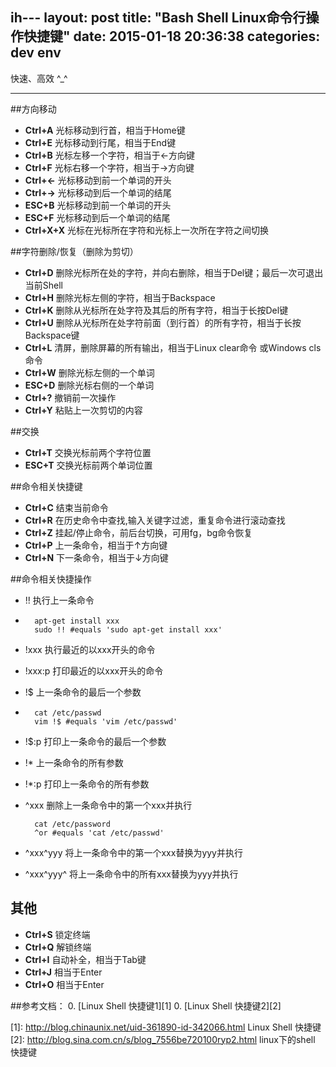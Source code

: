 ih---
layout: post
title:  "Bash Shell Linux命令行操作快捷键"
date:   2015-01-18 20:36:38
categories: dev env
---



快速、高效 ^_^

--- 

##方向移动
+ **Ctrl+A** 光标移动到行首，相当于Home键
+ **Ctrl+E** 光标移动到行尾，相当于End键
+ **Ctrl+B** 光标左移一个字符，相当于←方向键
+ **Ctrl+F** 光标右移一个字符，相当于→方向键
+ **Ctrl+←** 光标移动到前一个单词的开头
+ **Ctrl+→** 光标移动到后一个单词的结尾
+ **ESC+B** 光标移动到前一个单词的开头
+ **ESC+F** 光标移动到后一个单词的结尾
+ **Ctrl+X+X** 光标在光标所在字符和光标上一次所在字符之间切换 



##字符删除/恢复（删除为剪切）

+ **Ctrl+D** 删除光标所在处的字符，并向右删除，相当于Del键；最后一次可退出当前Shell
+ **Ctrl+H** 删除光标左侧的字符，相当于Backspace
+ **Ctrl+K** 删除从光标所在处字符及其后的所有字符，相当于长按Del键
+ **Ctrl+U** 删除从光标所在处字符前面（到行首）的所有字符，相当于长按Backspace键
+ **Ctrl+L** 清屏，删除屏幕的所有输出，相当于Linux clear命令 或Windows cls命令
+ **Ctrl+W** 删除光标左侧的一个单词
+ **ESC+D**  删除光标右侧的一个单词
+ **Ctrl+?** 撤销前一次操作
+ **Ctrl+Y** 粘贴上一次剪切的内容

##交换
+ **Ctrl+T** 交换光标前两个字符位置
+ **ESC+T**  交换光标前两个单词位置

##命令相关快捷键
+ **Ctrl+C** 结束当前命令
+ **Ctrl+R** 在历史命令中查找,输入关键字过滤，重复命令进行滚动查找
+ **Ctrl+Z** 挂起/停止命令，前后台切换，可用fg，bg命令恢复
+ **Ctrl+P** 上一条命令，相当于↑方向键
+ **Ctrl+N** 下一条命令，相当于↓方向键

##命令相关快捷操作
+ !! 执行上一条命令
+ 
        apt-get install xxx
        sudo !! #equals 'sudo apt-get install xxx'

+ !xxx 执行最近的以xxx开头的命令
+ !xxx:p 打印最近的以xxx开头的命令
+ !$ 上一条命令的最后一个参数
+ 
        cat /etc/passwd
        vim !$ #equals 'vim /etc/passwd'
+ !$:p 打印上一条命令的最后一个参数
+ !* 上一条命令的所有参数
+ !*:p 打印上一条命令的所有参数
+ ^xxx 删除上一条命令中的第一个xxx并执行
        
        cat /etc/password
        ^or #equals 'cat /etc/passwd'
+ ^xxx^yyy 将上一条命令中的第一个xxx替换为yyy并执行                 
+ ^xxx^yyy^ 将上一条命令中的所有xxx替换为yyy并执行

## 其他
+ **Ctrl+S** 锁定终端
+ **Ctrl+Q** 解锁终端
+ **Ctrl+I** 自动补全，相当于Tab键
+ **Ctrl+J** 相当于Enter
+ **Ctrl+O** 相当于Enter

##参考文档：
0. [Linux Shell 快捷键1][1]
0. [Linux Shell 快捷键2][2]


[1]: http://blog.chinaunix.net/uid-361890-id-342066.html Linux Shell 快捷键
[2]: http://blog.sina.com.cn/s/blog_7556be720100ryp2.html linux下的shell 快捷键 